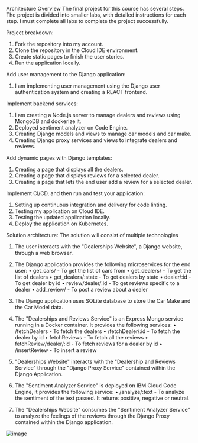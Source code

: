  
Architecture Overview
The final project for this course has several steps. The project is divided into smaller labs, with detailed instructions for each step. I must complete all labs to complete the project successfully.

Project breakdown:
1.	Fork the repository into my account.
2.	Clone the repository in the Cloud IDE environment.
3.	Create static pages to finish the user stories.
4.	Run the application locally.
   
Add user management to the Django application:
1.	I am implementing user management using the Django user authentication system and creating a REACT frontend.
   
Implement backend services:
1.	I am creating a Node.js server to manage dealers and reviews using MongoDB and dockerize it.
2.	Deployed sentiment analyzer on Code Engine.
3.	Creating Django models and views to manage car models and car make.
4.	Creating Django proxy services and views to integrate dealers and reviews.

Add dynamic pages with Django templates:
1.	Creating a page that displays all the dealers.
2.	Creating a page that displays reviews for a selected dealer.
3.	Creating a page that lets the end user add a review for a selected dealer.

Implement CI/CD, and then run and test your application:
1.	Setting up continuous integration and delivery for code linting.
2.	Testing my application on Cloud IDE.
3.	Testing the updated application locally.
4.	Deploy the application on Kubernetes.

Solution architecture:
The solution will consist of multiple technologies
1.	The user interacts with the "Dealerships Website", a Django website, through a web browser.

2.	The Django application provides the following microservices for the end user:
•	get_cars/ - To get the list of cars from
•	get_dealers/ - To get the list of dealers
•	get_dealers/:state - To get dealers by state
•	dealer/:id - To get dealer by id
•	review/dealer/:id - To get reviews specific to a dealer
•	add_review/ - To post a review about a dealer

3.	The Django application uses SQLite database to store the Car Make and the Car Model data.

4.	The "Dealerships and Reviews Service" is an Express Mongo service running in a Docker container. It provides the following services:
•	/fetchDealers - To fetch the dealers
•	/fetchDealer/:id - To fetch the dealer by id
•	fetchReviews - To fetch all the reviews
•	fetchReview/dealer/:id - To fetch reviews for a dealer by id
•	/insertReview - To insert a review

5.	"Dealerships Website" interacts with the "Dealership and Reviews Service" through the "Django Proxy Service" contained within the Django Application.

6.	The "Sentiment Analyzer Service" is deployed on IBM Cloud Code Engine, it provides the following service:
•	/analyze/:text - To analyze the sentiment of the text passed. It returns positive, negative or neutral.

7.	The "Dealerships Website" consumes the "Sentiment Analyzer Service" to analyze the feelings of the reviews through the Django Proxy contained within the Django application.



![image](https://github.com/user-attachments/assets/ea35b8e5-230f-44f3-a37e-530518ae10a3)
